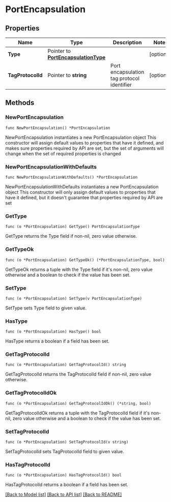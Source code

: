 # PortEncapsulation

## Properties

Name | Type | Description | Notes
------------ | ------------- | ------------- | -------------
**Type** | Pointer to [**PortEncapsulationType**](PortEncapsulationType.md) |  | [optional] 
**TagProtocolId** | Pointer to **string** | Port encapsulation tag protocol identifier | [optional] 

## Methods

### NewPortEncapsulation

`func NewPortEncapsulation() *PortEncapsulation`

NewPortEncapsulation instantiates a new PortEncapsulation object
This constructor will assign default values to properties that have it defined,
and makes sure properties required by API are set, but the set of arguments
will change when the set of required properties is changed

### NewPortEncapsulationWithDefaults

`func NewPortEncapsulationWithDefaults() *PortEncapsulation`

NewPortEncapsulationWithDefaults instantiates a new PortEncapsulation object
This constructor will only assign default values to properties that have it defined,
but it doesn't guarantee that properties required by API are set

### GetType

`func (o *PortEncapsulation) GetType() PortEncapsulationType`

GetType returns the Type field if non-nil, zero value otherwise.

### GetTypeOk

`func (o *PortEncapsulation) GetTypeOk() (*PortEncapsulationType, bool)`

GetTypeOk returns a tuple with the Type field if it's non-nil, zero value otherwise
and a boolean to check if the value has been set.

### SetType

`func (o *PortEncapsulation) SetType(v PortEncapsulationType)`

SetType sets Type field to given value.

### HasType

`func (o *PortEncapsulation) HasType() bool`

HasType returns a boolean if a field has been set.

### GetTagProtocolId

`func (o *PortEncapsulation) GetTagProtocolId() string`

GetTagProtocolId returns the TagProtocolId field if non-nil, zero value otherwise.

### GetTagProtocolIdOk

`func (o *PortEncapsulation) GetTagProtocolIdOk() (*string, bool)`

GetTagProtocolIdOk returns a tuple with the TagProtocolId field if it's non-nil, zero value otherwise
and a boolean to check if the value has been set.

### SetTagProtocolId

`func (o *PortEncapsulation) SetTagProtocolId(v string)`

SetTagProtocolId sets TagProtocolId field to given value.

### HasTagProtocolId

`func (o *PortEncapsulation) HasTagProtocolId() bool`

HasTagProtocolId returns a boolean if a field has been set.


[[Back to Model list]](../README.md#documentation-for-models) [[Back to API list]](../README.md#documentation-for-api-endpoints) [[Back to README]](../README.md)


